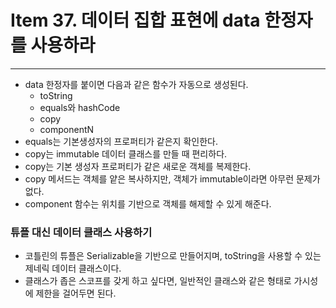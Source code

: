# Item 37. 데이터 집합 표현에 data 한정자를 사용하라

- - -

* data 한정자를 붙이면 다음과 같은 함수가 자동으로 생성된다.
  * toString
  * equals와 hashCode
  * copy
  * componentN
* equals는 기본생성자의 프로퍼티가 같은지 확인한다.
* copy는 immutable 데이터 클래스를 만들 때 편리하다.
* copy는 기본 생성자 프로퍼티가 같은 새로운 객체를 복제한다.
* copy 메서드는 객체를 얕은 복사하지만, 객체가 immutable이라면 아무런 문제가 없다.
* component 함수는 위치를 기반으로 객체를 해제할 수 있게 해준다.

### 튜플 대신 데이터 클래스 사용하기
* 코틀린의 튜플은 Serializable을 기반으로 만들어지며, toString을 사용할 수 있는 제네릭 데이터 클래스이다.
* 클래스가 좁은 스코프를 갖게 하고 싶다면, 일반적인 클래스와 같은 형태로 가시성에 제한을 걸어두면 된다.